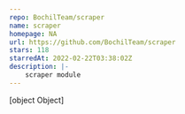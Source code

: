 ```yaml
---
repo: BochilTeam/scraper
name: scraper
homepage: NA
url: https://github.com/BochilTeam/scraper
stars: 118
starredAt: 2022-02-22T03:38:02Z
description: |-
    scraper module
---
```


[object Object]
